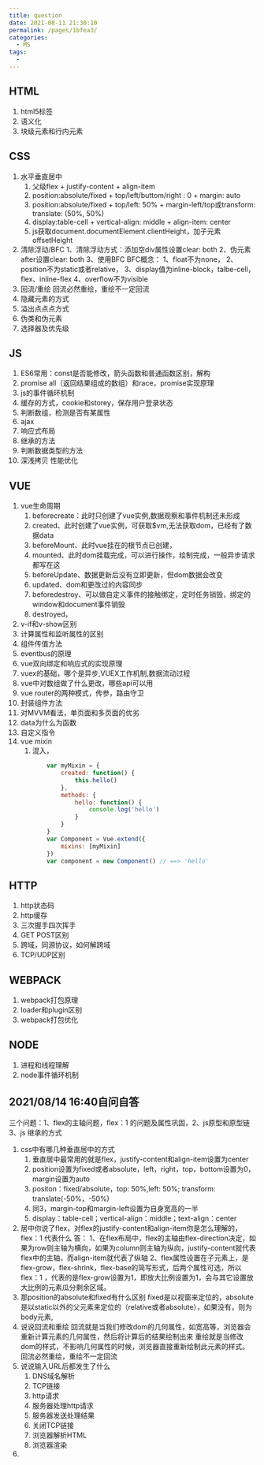 ```yaml
---
title: question
date: 2021-08-11 21:30:10
permalink: /pages/1bfea3/
categories:
  - MS
tags:
  - 
---
```

## HTML
1. html5标签
2. 语义化
3. 块级元素和行内元素

## CSS
1. 水平垂直居中
    1. 父级flex + justify-content + align-item
    2. position:absolute/fixed + top/left/buttom/right : 0 + margin: auto
    3. position:absolute/fixed + top/left: 50% + margin-left/top或transform: translate: (50%, 50%)
    4. display:table-cell + vertical-align: middle + align-item: center
    5. js获取document.documentElement.clientHeight，加子元素offsetHeight 
2. 清除浮动/BFC
    1、清除浮动方式：添加空div属性设置clear: both 2、伪元素after设置clear: both 3、使用BFC
    BFC概念：
        1、float不为none，
        2、position不为static或者relative，
        3、display值为inline-block，talbe-cell，flex、inline-flex
        4、overflow不为visible
3. 回流/重绘
    回流必然重绘，重绘不一定回流
4. 隐藏元素的方式
5. 溢出点点点方式
6. 伪类和伪元素
7. 选择器及优先级

## JS
1. ES6常用：const是否能修改，箭头函数和普通函数区别，解构
2. promise all（返回结果组成的数组）和race，promise实现原理
3. js的事件循环机制
4. 缓存的方式，cookie和storey，保存用户登录状态
5. 判断数组，检测是否有某属性
6. ajax
7. 响应式布局
8. 继承的方法
9. 判断数据类型的方法
10. 深浅拷贝
性能优化

## VUE
1. vue生命周期
    1. beforecreate：此时只创建了vue实例,数据观察和事件机制还未形成
    2. created、此时创建了vue实例，可获取$vm,无法获取dom，已经有了数据data
    3. beforeMount、此时vue挂在的根节点已创建，
    4. mounted、此时dom挂载完成，可以进行操作，绘制完成，一般异步请求都写在这
    5. beforeUpdate、数据更新后没有立即更新，但dom数据会改变
    6. updated、dom和更改过的内容同步
    7. beforedestroy、可以做自定义事件的接触绑定，定时任务销毁，绑定的window和document事件销毁
    8. destroyed，
2. v-if和v-show区别
3. 计算属性和监听属性的区别
4. 组件传值方法
5. eventbus的原理
6. vue双向绑定和响应式的实现原理
7. vuex的基础，哪个是异步,VUEX工作机制,数据流动过程
8. vue中对数组做了什么更改，哪些api可以用
9. vue router的两种模式，传参，路由守卫
10. 封装组件方法
11. 对MVVM看法，单页面和多页面的优劣
12. data为什么为函数
13. 自定义指令
14. vue mixin
    1. 混入，
        ```js
            var myMixin = {
                created: function() {
                    this.hello()
                },
                methods: {
                    hello: function() {
                        console.log('hello')
                    }
                }
            }
            var Component = Vue.extend({
                mixins: [myMixin]
            })
            var component = new Component() // ==> 'hello'
        ```

## HTTP
1. http状态码
2. http缓存
3. 三次握手四次挥手
4. GET POST区别
5. 跨域，同源协议，如何解跨域
6. TCP/UDP区别

## WEBPACK
1. webpack打包原理
2. loader和plugin区别
3. webpack打包优化

## NODE
1. 进程和线程理解
2. node事件循环机制




## 2021/08/14  16:40自问自答  
三个问题：1、flex的主轴问题，flex：1 的问题及属性巩固，2、js原型和原型链 3、js 继承的方式

1. css中有哪几种垂直居中的方式
    1. 垂直居中最常用的就是flex，justify-content和align-item设置为center
    2. position设置为fixed或者absolute，left，right，top，bottom设置为0，margin设置为auto
    3. positon：fixed/absolute，top: 50%,left: 50%; transform: translate(-50%，-50%) 
    4. 同3，margin-top和margin-left设置为自身宽高的一半
    5. display：table-cell；vertical-align：middle；text-align：center
2. 居中你说了flex，对flex的justify-content和align-item你是怎么理解的，flex：1 代表什么
    答： 1、在flex布局中，flex的主轴由flex-direction决定，如果为row则主轴为横向，如果为column则主轴为纵向，justify-content就代表flex中的主轴，而align-item就代表了纵轴
        2、flex属性设置在子元素上，是flex-grow，flex-shrink，flex-base的简写形式，后两个属性可选，所以flex：1 ，代表的是flex-grow设置为1，即放大比例设置为1，会与其它设置放大比例的元素瓜分剩余区域。
3. 那position的absolute和fixed有什么区别
    fixed是以视窗来定位的，absolute是以static以外的父元素来定位的（relative或者absolute），如果没有，则为body元素,
4. 说说回流和重绘
    回流就是当我们修改dom的几何属性，如宽高等，浏览器会重新计算元素的几何属性，然后将计算后的结果绘制出来
    重绘就是当修改dom的样式，不影响几何属性的时候，浏览器直接重新绘制此元素的样式。
    回流必然重绘，重绘不一定回流
5. 说说输入URL后都发生了什么
    1. DNS域名解析
    2. TCP链接
    3. http请求
    4. 服务器处理http请求
    5. 服务器发送处理结果
    6. 关闭TCP链接
    7. 浏览器解析HTML
    8. 浏览器渲染
6. 